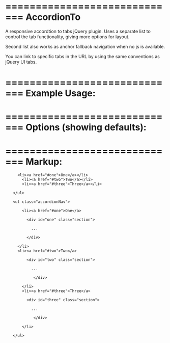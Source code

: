 =============================
AccordionTo
=============================

A responsive accordtion to tabs jQuery plugin. Uses a separate list to control the tab functionality, giving more options for layout.

Second list also works as anchor fallback navigation when no js is available.

You can link to specific tabs in the URL by using the same conventions as jQuery UI tabs.

=============================
Example Usage:
=============================

<script src="/latest/version/of/jQuery.js"></script>
  
<script src="accordionTo.js"></script>

<script>
	
	$(document).ready(function(){
			
		$('.tabContainer').accordionTo();
			
	});
	
</script>

=============================
Options (showing defaults):
=============================

<script>
  
	$(document).ready(function(){
			
	  $('.tabContainer').accordionTo({

         	controls : 'tabsNav', //class for separate list controls
  	 	accordion : 'accordionNav', //class for main accordion list
		breakpoint : 480, //breakpoint in pixels for transitions and resize check
		accordionTrans : 'slide', //effect for accordion. also uses 'fade' and 'none'
		tabTrans : 'none', //effect for tabs. lso uses 'fade' and 'slide'
		resizeCheck : true //when window resizes above the breakpoint, check if there are no active tabs. if there aren't any, set the first tab active

    });
			
  });
	
</script>

=============================
Markup:
=============================

<div class="tabContainer">

  <ul class="tabsNav">
	
	  <li><a href="#one">One</a></li>
		<li><a href="#two">Two</a></li>
		<li><a href="#three">Three</a></li>
		
	</ul>
	
	<ul class="accordionNav">
		
		<li><a href="#one">One</a>
		  
		  <div id="one" class="section">
		    
		    ...
		
		  </div>
		  
	  </li>
	  <li><a href="#two">Two</a>
		  
		  <div id="two" class="section">
  	    
		    ...
		
			 </div>
		  
		</li>
		<li><a href="#three">Three</a>
		  
		  <div id="three" class="section">
  	    
		    ...
		
			 </div>
		  
		</li>
		
	</ul>
	
</div>






